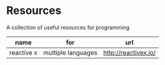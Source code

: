 # Resources

A collection of useful resources for programming

| name | for | url |
| ---- | --- | --- |
| reactive x | multiple languages | http://reactivex.io/ | 
